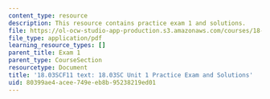 ```yaml
---
content_type: resource
description: This resource contains practice exam 1 and solutions.
file: https://ol-ocw-studio-app-production.s3.amazonaws.com/courses/18-03sc-differential-equations-fall-2011/80399ae4acee749eeb8b95238219ed01_MIT18_03SCF11_prex1.pdf
file_type: application/pdf
learning_resource_types: []
parent_title: Exam 1
parent_type: CourseSection
resourcetype: Document
title: '18.03SCF11 text: 18.03SC Unit 1 Practice Exam and Solutions'
uid: 80399ae4-acee-749e-eb8b-95238219ed01
---
```

